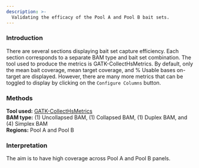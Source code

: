 ```yaml
---
description: >-
  Validating the efficacy of the Pool A and Pool B bait sets.
---
```


### Introduction

There are several sections displaying bait set capture efficiency. Each section corresponds to a separate BAM type and bait set combination. The tool used to produce the metrics is GATK-CollectHsMetrics. By default, only the mean bait coverage, mean target coverage, and % Usable bases on-target are displayed. However, there are many more metrics that can be toggled to display by clicking on the `Configure Columns` button.

<!-- ![Example MultiQC report showing insert size distribution for 20 samples (10 plasma and 10 buffy coat samples).](../.gitbook/assets/capture.png) -->

### Methods
**Tool used:** [GATK-CollectHsMetrics](https://gatk.broadinstitute.org/hc/en-us/articles/360036856051-CollectHsMetrics-Picard-)<br>
**BAM type:** (1) Uncollapsed BAM, (1) Collapsed BAM, (1) Duplex BAM, and (4) Simplex BAM<br>
**Regions:** Pool A and Pool B

### Interpretation

The aim is to have high coverage across Pool A and Pool B panels.
